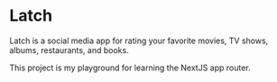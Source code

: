# Latch
Latch is a social media app for rating your favorite movies, TV shows, albums, restaurants, and books.

This project is my playground for learning the NextJS app router.